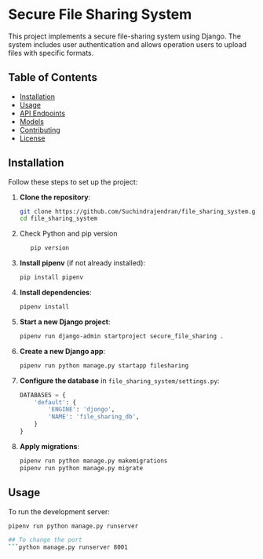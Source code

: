 # Secure File Sharing System

This project implements a secure file-sharing system using Django. The system includes user authentication and allows operation users to upload files with specific formats.

## Table of Contents
- [Installation](#installation)
- [Usage](#usage)
- [API Endpoints](#api-endpoints)
- [Models](#models)
- [Contributing](#contributing)
- [License](#license)

## Installation

Follow these steps to set up the project:

1. **Clone the repository**:
    ```bash
    git clone https://github.com/Suchindrajendran/file_sharing_system.git
    cd file_sharing_system
    ```
2. Check Python and pip version
   ```python --version
      pip version 
    ```

3. **Install pipenv** (if not already installed):
    ```bash
    pip install pipenv
    ```

4. **Install dependencies**:
    ```bash
    pipenv install
    ```

5. **Start a new Django project**:
    ```bash
    pipenv run django-admin startproject secure_file_sharing .
    ```

6. **Create a new Django app**:
    ```bash
    pipenv run python manage.py startapp filesharing
    ```

7. **Configure the database** in `file_sharing_system/settings.py`:
    ```python
    DATABASES = {
        'default': {
            'ENGINE': 'djongo',
            'NAME': 'file_sharing_db',
        }
    }
    ```

8. **Apply migrations**:
    ```bash
    pipenv run python manage.py makemigrations
    pipenv run python manage.py migrate
    ```

## Usage

To run the development server:

```bash
pipenv run python manage.py runserver

## To change the port
```python manage.py runserver 8001 
